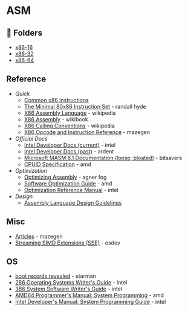 # ASM


📁 Folders
----------

* [x86-16](x86-16/)
* [x86-32](x86-32/)
* [x86-64](x86-64/)


Reference
---------

* _Quick_
  - [Common x86 Instructions](http://www.jegerlehner.ch/intel/IntelCodeTable.pdf)
  - [The Minimal 80x86 Instruction Set](https://www.plantation-productions.com/Webster/www.writegreatcode.com/Vol2/wgc2_OA.pdf) - randall hyde
  - [X86 Assembly Language](https://en.wikipedia.org/wiki/X86_assembly_language) - wikipedia
  - [X86 Assembly](https://en.wikibooks.org/wiki/X86_Assembly) - wikibook
  - [X86 Calling Conventions](https://en.wikipedia.org/wiki/X86_calling_conventions) - wikipedia
  - [X86 Opcode and Instruction Reference](http://ref.x86asm.net/index.html) - mazegen
* _Official Docs_
  - [Intel Developer Docs (current)](https://www.intel.com/content/www/us/en/developer/articles/technical/intel-sdm.html) - intel
  - [Intel Developer Docs (past)](https://www.ardent-tool.com/CPU/Docs_Intel.html) - ardent
  - [Microsoft MASM 6.1 Documentation (loose; bloated)](http://bitsavers.informatik.uni-stuttgart.de/pdf/microsoft/masm/Microsoft_MASM_6.1_1992/) - bitsavers
  - [CPUID Specification](https://www.amd.com/content/dam/amd/en/documents/archived-tech-docs/design-guides/25481.pdf) - amd
* _Optimization_
  - [Optimizing Assembly](https://www.agner.org/optimize/optimizing_assembly.pdf) - agner fog
  - [Software Optimization Guide](https://www.amd.com/system/files/TechDocs/25112.PDF) - amd
  - [Optimization Reference Manual](https://software.intel.com/content/dam/develop/external/us/en/documents-tps/64-ia-32-architectures-optimization-manual.pdf) - intel
* _Design_
  - [Assembly Language Design Guidelines](http://www.sourceformat.com/coding-standard-asm-assembly.htm)


Misc
----

* [Articles](http://x86asm.net/articles/index.html) - mazegen
* [Streaming SIMD Extensions (SSE)](https://wiki.osdev.org/SSE) - osdev


OS
---

* [boot records revealed](https://thestarman.pcministry.com/asm/mbr/index.html) - starman
* [286 Operating Systems Writer's Guide](http://web.archive.org/web/20210727055450id_/http://bitsavers.informatik.uni-stuttgart.de/components/intel/_dataBooks/1983_iAPX_286_Operating_System_Writers_Guide.pdf) - intel
* [386 System Software Writer's Guide](https://www.ardent-tool.com/CPU/docs/Intel/386/manuals/231499-001.pdf) - intel
* [AMD64 Programmer's Manual: System Programming](https://www.amd.com/content/dam/amd/en/documents/processor-tech-docs/programmer-references/24593.pdf) - amd
* [Intel Developer's Manual: System Programming Guide](http://web.archive.org/web/20240802040216/https://cdrdv2-public.intel.com/825749/325384-sdm-vol-3abcd.pdf) - intel
